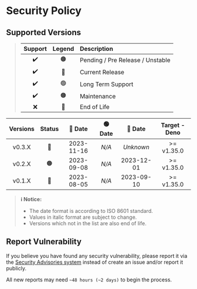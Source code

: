 # Security Policy

## Supported Versions

> | **Support** | **Legend** | **Description** |
> |:-:|:-:|:--|
> | ✔️ | 🟤 | Pending / Pre Release / Unstable |
> | ✔️ | 🔵 | Current Release |
> | ✔️ | 🟢 | Long Term Support |
> | ✔️ | 🟠 | Maintenance |
> | ❌ | 🔴 | End of Life |

| **Versions** | **Status** | **🔵 Date** | **🟢 Date** | **🔴 Date** | **Target - Deno** |
|:-:|:-:|:-:|:-:|:-:|:-:|
| v0.3.X | 🔵 | 2023-11-16 | *N/A* | *Unknown* | >= v1.35.0 |
| v0.2.X | 🟠 | 2023-09-08 | *N/A* | 2023-12-01 | >= v1.35.0 |
| v0.1.X | 🔴 | 2023-08-05 | *N/A* | 2023-09-10 | >= v1.35.0 |

> **ℹ️ Notice:**
>
> - The date format is according to ISO 8601 standard.
> - Values in italic format are subject to change.
> - Versions which not in the list are also end of life.

## Report Vulnerability

If you believe you have found any security vulnerability, please report it via the [Security Advisories system](https://github.com/hugoalh-studio/exfetch-deno/security/advisories/new) instead of create an issue and/or report it publicly.

All new reports may need `~48 hours (~2 days)` to begin the process.
